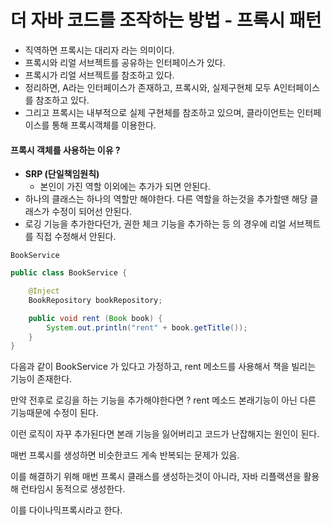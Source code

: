 # 더 자바 코드를 조작하는 방법 - 프록시 패턴
- 직역하면 프록시는 대리자 라는 의미이다.
- 프록시와 리얼 서브젝트를 공유하는 인터페이스가 있다.
- 프록시가 리얼 서브젝트를 참조하고 있다.
- 정리하면, A라는 인터페이스가 존재하고, 프록시와, 실제구현체 모두 A인터페이스를 참조하고 있다.
- 그리고 프록시는 내부적으로 실제 구현체를 참조하고 있으며, 클라이언트는 인터페이스를 통해 프록시객체를 이용한다.

#### 프록시 객체를 사용하는 이유 ?
- **SRP (단일책임원칙)**
    - 본인이 가진 역할 이외에는 추가가 되면 안된다.
- 하나의 클래스는 하나의 역할만 해야한다. 다른 역할을 하는것을 추가할땐 해당 클래스가 수정이 되어선 안된다.
- 로깅 기능을 추가한다던가, 권한 체크 기능을 추가하는 등 의 경우에 리얼 서브젝트를 직접 수정해서 안된다.


`BookService`
```java
public class BookService {

    @Inject
    BookRepository bookRepository;

    public void rent (Book book) {
        System.out.println("rent" + book.getTitle());
    }
}
```

다음과 같이 BookService 가 있다고 가정하고, rent 메소드를 사용해서 책을 빌리는 기능이 존재한다.

만약 전후로 로깅을 하는 기능을 추가해야한다면 ? rent 메소드 본래기능이 아닌 다른 기능때문에 수정이 된다. 

이런 로직이 자꾸 추가된다면 본래 기능을 잃어버리고 코드가 난잡해지는 원인이 된다.

매번 프록시를 생성하면 비슷한코드 게속 반복되는 문제가 있음.

이를 해결하기 위해 매번 프록시 클래스를 생성하는것이 아니라, 자바 리플랙션을 활용해 런타임시 동적으로 생성한다. 

이를 다이나믹프록시라고 한다.
